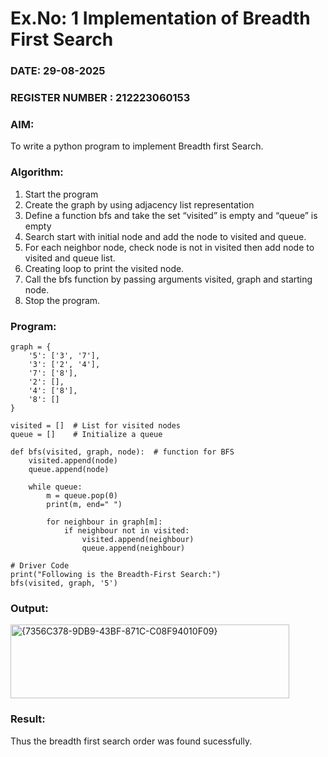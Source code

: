 # Ex.No: 1  Implementation of Breadth First Search 
### DATE: 29-08-2025                                                                            
### REGISTER NUMBER : 212223060153
### AIM: 
To write a python program to implement Breadth first Search. 
### Algorithm:
1. Start the program
2. Create the graph by using adjacency list representation
3. Define a function bfs and take the set “visited” is empty and “queue” is empty
4. Search start with initial node and add the node to visited and queue.
5. For each neighbor node, check node is not in visited then add node to visited and queue list.
6.  Creating loop to print the visited node.
7.   Call the bfs function by passing arguments visited, graph and starting node.
8.   Stop the program.
### Program:
```
graph = {
    '5': ['3', '7'],
    '3': ['2', '4'],
    '7': ['8'],
    '2': [],
    '4': ['8'],
    '8': []
}

visited = []  # List for visited nodes
queue = []    # Initialize a queue

def bfs(visited, graph, node):  # function for BFS
    visited.append(node)
    queue.append(node)

    while queue:
        m = queue.pop(0)
        print(m, end=" ")

        for neighbour in graph[m]:
            if neighbour not in visited:
                visited.append(neighbour)
                queue.append(neighbour)

# Driver Code
print("Following is the Breadth-First Search:")
bfs(visited, graph, '5')

```











### Output:
<img width="446" height="118" alt="{7356C378-9DB9-43BF-871C-C08F94010F09}" src="https://github.com/user-attachments/assets/2fb4135e-4c94-43a2-b84c-b8a0149141b4" />




### Result:
Thus the breadth first search order was found sucessfully.










